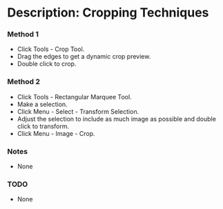# Description: Cropping Techniques

### Method 1
* Click Tools - Crop Tool.
* Drag the edges to get a dynamic crop preview.
* Double click to crop.

### Method 2
* Click Tools - Rectangular Marquee Tool. 
* Make a selection.
* Click Menu - Select - Transform Selection.
* Adjust the selection to include as much image as possible and double click to transform.
* Click Menu - Image - Crop.

### Notes
- None

### TODO
- None
